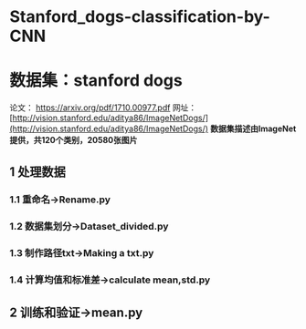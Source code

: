 # Stanford_dogs-classification-by-CNN
# 数据集：stanford dogs
论文： <https://arxiv.org/pdf/1710.00977.pdf>
网址：[http://vision.stanford.edu/aditya86/ImageNetDogs/](http://vision.stanford.edu/aditya86/ImageNetDogs/)
**数据集描述由ImageNet提供，共120个类别，20580张图片**
## 1 处理数据
### 1.1 重命名->Rename.py
### 1.2 数据集划分->Dataset_divided.py
### 1.3 制作路径txt->Making a txt.py
### 1.4 计算均值和标准差->calculate mean,std.py
## 2 训练和验证->mean.py
